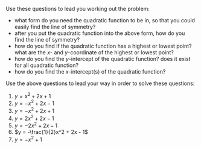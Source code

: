 Use these questions to lead you working out the problem:

* what form do you need the quadratic function to be in, so that you could easily find the line of symmetry?
* after you put the quadratic function into the above form, how do you find the line of symmetry?
* how do you find if the quadratic function has a highest or lowest point? what are the $x$- and $y$-coordinate of the highest or lowest point?
* how do you find the $y$-intercept of the quadratic function? does it exist for all quadratic function?
* how do you find the $x$-intercept(s) of the quadratic function? 


Use the above questions to lead your way in order to solve these questions:

1. $y =  x^2 + 2x + 1$
2. $y = -x^2 + 2x - 1$
3. $y = -x^2 + 2x + 1$
4. $y =  2x^2 + 2x - 1$
5. $y = -2x^2 + 2x - 1$
6. $y = -\frac{1}{2}x^2 + 2x - 1$
7. $y = -x^2 + 1$